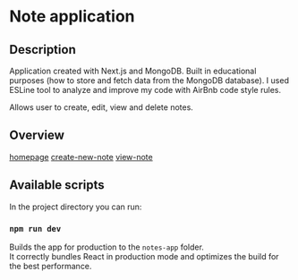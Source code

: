 # Note application

## Description
Application created with Next.js and MongoDB. Built in educational purposes (how to store and fetch data from the MongoDB database). I used ESLine tool to analyze and improve my code with AirBnb code style rules.

Allows user to create, edit, view and delete notes.

## Overview
[homepage](./screenshots/homepage.png)
[create-new-note](./screenshots/create-new-note.png)
[view-note](./screenshots/view-note.png)

## Available scripts

In the project directory you can run:

### `npm run dev`

Builds the app for production to the `notes-app` folder.\
It correctly bundles React in production mode and optimizes the build for the best performance.